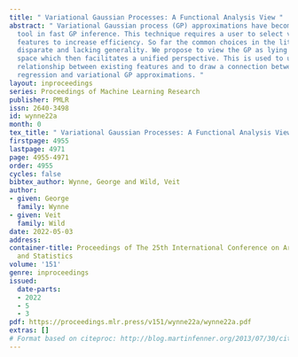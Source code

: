 ```yaml
---
title: " Variational Gaussian Processes: A Functional Analysis View "
abstract: " Variational Gaussian process (GP) approximations have become a standard
  tool in fast GP inference. This technique requires a user to select variational
  features to increase efficiency. So far the common choices in the literature are
  disparate and lacking generality. We propose to view the GP as lying in a Banach
  space which then facilitates a unified perspective. This is used to understand the
  relationship between existing features and to draw a connection between kernel ridge
  regression and variational GP approximations. "
layout: inproceedings
series: Proceedings of Machine Learning Research
publisher: PMLR
issn: 2640-3498
id: wynne22a
month: 0
tex_title: " Variational Gaussian Processes: A Functional Analysis View "
firstpage: 4955
lastpage: 4971
page: 4955-4971
order: 4955
cycles: false
bibtex_author: Wynne, George and Wild, Veit
author:
- given: George
  family: Wynne
- given: Veit
  family: Wild
date: 2022-05-03
address:
container-title: Proceedings of The 25th International Conference on Artificial Intelligence
  and Statistics
volume: '151'
genre: inproceedings
issued:
  date-parts:
  - 2022
  - 5
  - 3
pdf: https://proceedings.mlr.press/v151/wynne22a/wynne22a.pdf
extras: []
# Format based on citeproc: http://blog.martinfenner.org/2013/07/30/citeproc-yaml-for-bibliographies/
---
```

